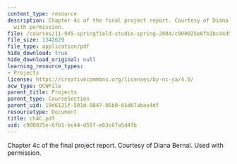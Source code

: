 ```yaml
---
content_type: resource
description: Chapter 4c of the final project report. Courtesy of Diana Bernal. Used
  with permission.
file: /courses/11-945-springfield-studio-spring-2004/c900025e6fb1bc44d55fe63c67a5d4fb_ch4C.pdf
file_size: 1342629
file_type: application/pdf
hide_download: true
hide_download_original: null
learning_resource_types:
- Projects
license: https://creativecommons.org/licenses/by-nc-sa/4.0/
ocw_type: OCWFile
parent_title: Projects
parent_type: CourseSection
parent_uid: 19d6121f-501d-9847-05b0-65d67abae4df
resourcetype: Document
title: ch4C.pdf
uid: c900025e-6fb1-bc44-d55f-e63c67a5d4fb
---
```

Chapter 4c of the final project report. Courtesy of Diana Bernal. Used with permission.